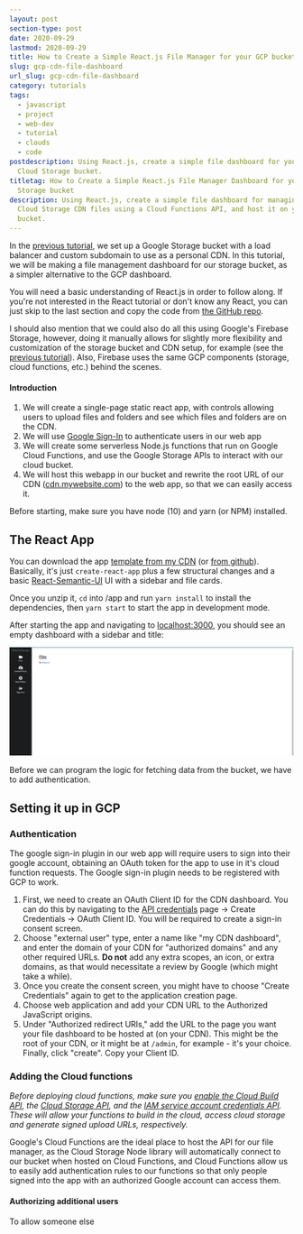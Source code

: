 ```yaml
---
layout: post
section-type: post
date: 2020-09-29
lastmod: 2020-09-29
title: How to Create a Simple React.js File Manager for your GCP bucket
slug: gcp-cdn-file-dashboard
url_slug: gcp-cdn-file-dashboard
category: tutorials
tags:
  - javascript
  - project
  - web-dev
  - tutorial
  - clouds
  - code
postdescription: Using React.js, create a simple file dashboard for your Google
  Cloud Storage bucket.
titletag: How to Create a Simple React.js File Manager Dashboard for your Cloud
  Storage bucket
description: Using React.js, create a simple file dashboard for managing Google
  Cloud Storage CDN files using a Cloud Functions API, and host it on your
  bucket.
---
```

In the [previous tutorial](/tutorials/gcp-cdn), we set up a Google Storage bucket with a load balancer and custom subdomain to use as a personal CDN. In this tutorial, we will be making a file management dashboard for our storage bucket, as a simpler alternative to the GCP dashboard.

You will need a basic understanding of React.js in order to follow along. If you're not interested in the React tutorial or don't know any React, you can just skip to the last section and copy the code from [the GitHub repo](https://github.com/scitronboy/cloud-storage-dashboard).

I should also mention that we could also do all this using Google's Firebase Storage, however, doing it manually allows for slightly more flexibility and customization of the storage bucket and CDN setup, for example (see the [previous tutorial](/tutorials/gcp-cdn)). Also, Firebase uses the same GCP components (storage, cloud functions, etc.) behind the scenes.

#### Introduction

1. We will create a single-page static react app, with controls allowing users to upload files and folders and see which files and folders are on the CDN.
2. We will use [Google Sign-In](https://developers.google.com/identity/sign-in/web/sign-in) to authenticate users in our web app
3. We will create some serverless Node.js functions that run on Google Cloud Functions, and use the Google Storage APIs to interact with our cloud bucket.
4. We will host this webapp in our bucket and rewrite the root URL of our CDN ([cdn.mywebsite.com](https://cdn.benjaminashbaugh.me/)) to the web app, so that we can easily access it.

Before starting, make sure you have node (10) and yarn (or NPM) installed.

## The React App

You can download the app [template from my CDN](https://cdn.benjaminashbaugh.me/file-dashboard-template.zip) (or [from github](https://github.com/scitronboy/cloud-storage-dashboard/tree/template)). Basically, it's just `create-react-app` plus a few structural changes and a basic [React-Semantic-UI](https://react.semantic-ui.com/) UI with a sidebar and file cards.

Once you unzip it, `cd` into /app and run `yarn install` to install the dependencies, then `yarn start` to start the app in development mode.

After starting the app and navigating to [localhost:3000](http://localhost:3000/), you should see an empty dashboard with a sidebar and title:

![The empty dashboard](/img/uploads/dashboard_template.png "Empty dashboard template")

Before we can program the logic for fetching data from the bucket, we have to add authentication. 

## Setting it up in GCP

### Authentication

The google sign-in plugin in our web app will require users to sign into their google account, obtaining an OAuth token for the app to use in it's cloud function requests. The Google sign-in plugin needs to be registered with GCP to work.

1. First, we need to create an OAuth Client ID for the CDN dashboard. You can do this by navigating to the [API credentials](https://console.cloud.google.com/apis/credentials) page -> Create Credentials -> OAuth Client ID. You will be required to create a sign-in consent screen.
2. Choose "external user" type, enter a name like "my CDN dashboard", and enter the domain of your CDN for "authorized domains" and any other required URLs. **Do not** add any extra scopes, an icon, or extra domains, as that would necessitate a review by Google (which might take a while).
3. Once you create the consent screen, you might have to choose "Create Credentials" again to get to the application creation page.
4. Choose web application and add your CDN URL to the Authorized JavaScript origins.
5. Under "Authorized redirect URIs," add the URL to the page you want your file dashboard to be hosted at (on your CDN). This might be the root of your CDN, or it might be at `/admin`, for example - it's your choice. Finally, click "create". Copy your Client ID.

### Adding the Cloud functions

*Before deploying cloud functions, make sure you [enable the Cloud Build API](https://console.cloud.google.com/marketplace/product/google/cloudbuild.googleapis.com), the [Cloud Storage API](https://console.cloud.google.com/flows/enableapi?apiid=storage-api.googleapis.com), and the [IAM service account credentials API](https://console.developers.google.com/apis/library/iamcredentials.googleapis.com). These will allow your functions to build in the cloud, access cloud storage and generate signed upload URLs, respectively.*

Google's Cloud Functions are the ideal place to host the API for our file manager, as the Cloud Storage Node library will automatically connect to our bucket when hosted on Cloud Functions, and Cloud Functions allow us to easily add authentication rules to our functions so that only people signed into the app with an authorized Google account can access them.

#### Authorizing additional users

To allow someone else
